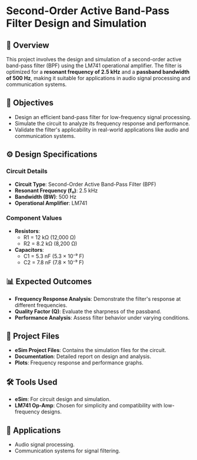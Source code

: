 # Second-Order Active Band-Pass Filter Design and Simulation

## 📖 Overview
This project involves the design and simulation of a second-order active band-pass filter (BPF) using the LM741 operational amplifier. The filter is optimized for a **resonant frequency of 2.5 kHz** and a **passband bandwidth of 500 Hz**, making it suitable for applications in audio signal processing and communication systems.

## 🎯 Objectives
- Design an efficient band-pass filter for low-frequency signal processing.
- Simulate the circuit to analyze its frequency response and performance.
- Validate the filter's applicability in real-world applications like audio and communication systems.

## ⚙️ Design Specifications
### Circuit Details
- **Circuit Type**: Second-Order Active Band-Pass Filter (BPF)
- **Resonant Frequency (f₀)**: 2.5 kHz
- **Bandwidth (BW)**: 500 Hz
- **Operational Amplifier**: LM741

### Component Values
- **Resistors**:
  - R1 = 12 kΩ (12,000 Ω)
  - R2 = 8.2 kΩ (8,200 Ω)
- **Capacitors**:
  - C1 = 5.3 nF (5.3 × 10⁻⁹ F)
  - C2 = 7.8 nF (7.8 × 10⁻⁹ F)

## 📊 Expected Outcomes
- **Frequency Response Analysis**: Demonstrate the filter's response at different frequencies.
- **Quality Factor (Q)**: Evaluate the sharpness of the passband.
- **Performance Analysis**: Assess filter behavior under varying conditions.

## 📂 Project Files
- **eSim Project Files**: Contains the simulation files for the circuit.
- **Documentation**: Detailed report on design and analysis.
- **Plots**: Frequency response and performance graphs.

## 🛠️ Tools Used
- **eSim**: For circuit design and simulation.
- **LM741 Op-Amp**: Chosen for simplicity and compatibility with low-frequency designs.

## 📌 Applications
- Audio signal processing.
- Communication systems for signal filtering.


